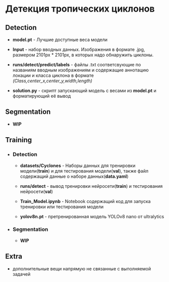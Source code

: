 # Детекция тропических циклонов
## Detection
- **model.pt** - Лучшие доступные веса модели

- **Input** - набор вводных данных. Изображения в формате .jpg, размером 2101px * 2101px, в которых надо обнаружить циклоны.

- **runs/detect/predict/labels** - файлы .txt соответсвующие по названиям вводным изображениям и содержащие аннотацию локации и класса циклона в формате *(Class,center_x,center_y,width,length)*

- **solution.py** - скрипт запускающий модель с весами из **model.pt** и форматирующий её вывод

## Segmentation
- **WIP**

## Training
- ### Detection 
    - **datasets/Cyclones** - Наборы данных для тренировки модели(**train**) и для тестирования модели(**val**), также файл содержащий данные о наборе данных(**data.yaml**)

    - **runs/detect** - вывод тренировки нейросети(**train**) и тестирования нейросети(**val**)
    
    - **Train_Model.ipynb** - Notebook содержащий код для запуска тренировки или тестирования модели
    
    - **yolov8n.pt** - претренированная модель YOLOv8 nano от ultralytics
    
- ### Segmentation
    - **WIP**
 
## Extra
   - дополнительные вещи напрямую не связанные с выполняемой задачей

